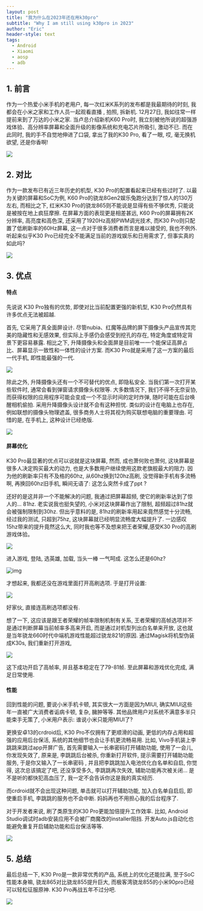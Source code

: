 ```yaml
---
layout: post
title: "我为什么在2023年还在用k30pro"
subtitle: "Why I am still using k30pro in 2023"
author: "Eric"
header-style: text
tags:
  - Android
  - Xiaomi
  - aosp
  - adb
---
```






## 1. 前言



作为一个热爱小米手机的老用户, 每一次红米K系列的发布都是我最期待的时刻, 我都会在小米之家和工作人员一起观看直播 , 拍照, 拆新机. 12月27日, 我如往常一样提前来到了万达的小米之家. 当卢总介绍新机K60 Pro时, 我立刻被他所说的超强游戏体验、高分辨率屏幕和全面升级的影像系统和充电芯片所吸引, 激动不已. 而在此同时, 我的手不自觉地伸进了口袋, 拿出了我的K30 Pro, 看了一眼, 哎, 毫无换机欲望, 还是你香啊!



![](/img/in-post/k60-detail.png)





## 2. 对比



作为一款发布已有近三年历史的机型, K30 Pro的配置看起来已经有些过时了. 以最为关键的屏幕和SoC为例, K60 Pro的骁龙8Gen2娱乐兔跑分达到了惊人的130万左右, 而相比之下, 红米K30 Pro的骁龙865则不能说是显得有些不够优秀, 只能说是被按在地上疯狂摩擦. 在屏幕方面的表现更是相差甚远, K60 Pro的屏幕拥有2K分辨率, 高亮度和高色深, 还采用了1920Hz高频PWM调光技术, 而K30 Pro则只配置了低刷新率的60Hz屏幕, 这一点对于很多消费者而言是难以接受的, 我也不例外. 听起来似乎K30 Pro已经完全不能满足当前的游戏娱乐和日用需求了, 但事实真的如此吗?



![](/img/in-post/k60-k30.png)





## 3. 优点



#### 特点

先说说 K30 Pro独有的优势, 即使对比当前配置更强的新机型, K30 Pro仍然具有许多优点无法被超越. 

首先, 它采用了真全面屏设计. 尽管nubia、红魔等品牌的屏下摄像头产品宣传其完美的隐藏性和无感效果, 但实际上手感仍会感受到挖孔的存在, 特定角度或特定背景下更容易暴露. 相比之下, 升降摄像头和全面屏是目前唯一一个能保证高屏占比、屏幕显示一致性和一体性的设计方案. 而K30 Pro就是采用了这一方案的最后一代手机, 即性能最强的一代. 



![](/img/in-post/pill-ip14.png)



除此之外, 升降摄像头还有一个不可替代的优点, 即隐私安全. 当我们第一次打开某些软件时, 通常会看到弹窗请求摄像头权限等. 大多数情况下, 我们不得不无奈妥协, 而获得权限的应用程序可能会变成一个不显示时间的定时炸弹, 随时可能在后台唤醒相机偷拍. 采用升降摄像头设计就不会有这种担忧. 类似的设计在电脑上也存在, 例如联想的摄像头物理遮盖, 很多商务人士将其视为购买联想电脑的重要理由. 可惜的是, 在手机上, 这种设计已经绝版.

![](/img/in-post/spy-apps.webp)



#### 屏幕优化

K30 Pro最显著的优点可以说就是这块屏幕, 然而, 成也萧何败也萧何, 这块屏幕是很多人决定购买最大的动力, 也是大多数用户继续使用这款老旗舰最大的阻力. 因为他的刷新率只有不及格的60hz, 从60hz换到120hz高刷, 没觉得新手机有多流畅啊, 再换回60hz旧手机, 瞬间无语了: 这怎么突然卡成了ppt ?  

还好的是这并非一个不能解决的问题, 我通过把屏幕超频, 使它的刷新率达到了惊人的... 81hz. 老实说我也挺失望的, 小米对这块屏幕作出了限制, 超频超过81hz就会被强制限制到30hz. 但出乎意料的是, 81hz的刷新率用起来竟然感觉十分流畅, 经过我的测试, 只超到75hz, 这块屏幕就已经明显流畅度大幅提升了. 一边感叹15hz带来的提升竟然这么大, 同时我也等不及想来把王者荣耀,感受K30 Pro的高刷游戏体验。



![](//img/in-post/magisk-refresh.png)



进入游戏, 登陆, 选英雄, 加载, 当头一棒 一气呵成. 这怎么还是60hz?

![img](/img/in-post/game60.png)

才想起来, 我都还没在游戏里面打开高刷选项. 于是打开设置: 

![](/img/in-post/ingame60setting.png)

好家伙, 直接连高刷选项都没有. 

想了一下, 这应该是跟王者荣耀的帧率限制机制有关系, 王者荣耀的高帧选项并不是通过判断屏幕当前帧率多高来开启, 而是通过对机型列出白名单来开放, 这也就是当年骁龙660时代中端机游戏性能超过骁龙821的原因. 通过Magisk将机型伪装成K30s, 我们重新打开游戏, 

![](//img/in-post/ingame81.png)

这下成功开启了高帧率, 并且基本稳定在了79-81帧. 至此屏幕和游戏优化完成, 满足日常使用. 



#### 性能

回到性能的问题, 要说小米手机卡顿, 其实很大一方面是因为MIUI, 确实MIUI这些年一直被广大消费者诟病卡顿, 复杂, 臃肿等等. 其他品牌用户对系统不满意多半只能束手无策了, 小米用户表示: 谁说小米只能用MIUI了?  

更换安卓13的crdroid后, K30 Pro不仅拥有了更顺滑的动画, 更低的内存占用和超强的应用后台保活, 系统的其他细节也会让手机更流畅易用. 比如, Vivo手机装上李跳跳来跳过app开屏广告, 首先需要输入一长串密码打开辅助功能, 使用了一会儿, 你发现失效了, 原来是, 李跳跳后台被杀, 你重新打开软件, 提示需要打开辅助功能服务, 于是你又输入了一长串密码 , 并且把李跳跳加入电池优化白名单和自启, 你觉得, 这次总该搞定了吧, 还没享受多久, 李跳跳再次失效, 辅助功能再次被关闭...  是不是听的都快犯高血压了, 我一定不会告诉你这是我的真实经历.

而crdroid就不会出现这种问题,  单击就可以打开辅助功能, 加入白名单自启后, 即使重启手机, 李跳跳的服务也不会中断. 妈妈再也不用担心我的后台程序了. 

对于开发者来说, 刷了类原生的K30 Pro更能加倍提升工作效率. 比如, Android Studio调试时adb安装应用不会被厂商魔改的installer阻挡. 开发Auto.js自动化也能避免重复开启辅助功能和后台保活等等. 



![](/img/in-post/crdroid-lmi.png)





## 5. 总结



最后总结一下, K30 Pro是一款非常优秀的产品, 系统上的优化还能拉满, 至于SoC性能本身嘛, 骁龙865对比骁龙855提升巨大, 而极客湾骁龙855的小米90pro已经可以轻松征服原神. K30 Pro再战五年不过分吧.



![](/img/in-post/mi90pro.png)
